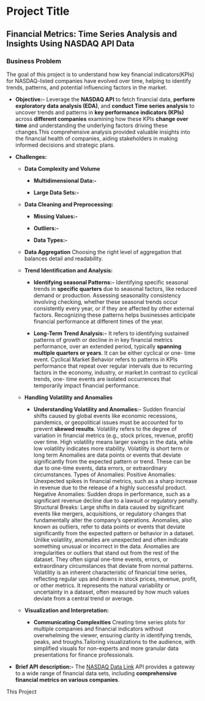 # Project Title
##  Financial Metrics: Time Series Analysis and Insights Using NASDAQ API Data

###  Business Problem

The goal of this project is to understand how key financial indicators(KPIs) for NASDAQ-listed companies have evolved over time, helping to identify trends, patterns, and potential influencing factors in the market.

+ **Objective:-** Leverage the **NASDAQ API** to fetch financial data, **perform exploratory data analysis (EDA)**, and **conduct Time series analysis** to uncover trends and patterns in **key performance indicators (KPIs)** across **different companies** examining how these KPIs **change over time** and understanding the underlying factors driving these changes.This comprehensive analysis provided valuable insights into the financial health of companies, aiding stakeholders in making informed decisions and strategic plans.

+ **Challenges:**
    + **Data Complexity and Volume**
         + **Multidimensional Data:-**
           
         + **Large Data Sets:-** 
     
    + **Data Cleaning and Preprocessing:**
         + **Missing Values:-** 
     
         + **Outliers:-** 
     
         + **Data Types:-** 
    
    + **Data Aggregation** Choosing the right level of aggregation that balances detail and readability.

    + **Trend Identification and Analysis:**
         + **Identifying seasonal Patterns:-** Identifying specific seasonal trends in **specific quarters** due to seasonal factors, like reduced                                                     demand or production. Assessing seasonality consistency involving checking, whether these seasonal                                                      trends occur consistently every year, or if they are affected by other external factors. Recognizing                                                    these patterns helps businesses anticipate financial performance at different times of the year.
     
         + **Long-Term Trend Analysis:-** It refers to identifying sustained patterns of growth or decline in in key financial metrics performance,                                               over an extended period, typically **spanning multiple quarters or years**. It can be either cyclical or one-                                           time event. Cyclical Market Behavior refers to patterns in KPIs performance that repeat over regular                                                    intervals due to recurring factors in the economy, industry, or market.In contrast to cyclical trends, one-                                             time events are isolated occurrences that temporarily impact financial performance. 
         
    + **Handling Volatility and Anomalies**
        + **Understanding Volatility and Anomalies:-** Sudden financial shifts caused by global events like economic recessions, pandemics, or                                                                 geopolitical issues must be accounted for to prevent **skewed results**. Volatility refers to                                                           the degree of variation in financial metrics (e.g., stock prices, revenue, profit) over time.                                                           High volatility means larger swings in the data, while low volatility indicates more stability.
                                                       Volatility is short term or long term
                                                       Anomalies are data points or events that deviate significantly from the expected pattern or                                                             trend. These can be due to one-time events, data errors, or extraordinary circumstances.
                                                       Types of Anomalies:
                                                       Positive Anomalies: Unexpected spikes in financial metrics, such as a sharp increase in revenue                                                         due to the release of a highly successful product.
                                                       Negative Anomalies: Sudden drops in performance, such as a significant revenue decline due to a                                                         lawsuit or regulatory penalty.
                                                       Structural Breaks: Large shifts in data caused by significant events like mergers, acquisitions,                                                        or regulatory changes that fundamentally alter the company’s operations.
                                                       Anomalies, also known as outliers, refer to data points or events that deviate significantly                                                            from the expected pattern or behavior in a dataset. Unlike volatility, anomalies are unexpected                                                         and often indicate something unusual or incorrect in the data.
                                                       Anomalies are irregularities or outliers that stand out from the rest of the dataset. They often                                                        signal one-time events, errors, or extraordinary circumstances that deviate from normal patterns.
                                                       Volatility is an inherent characteristic of financial time series, reflecting regular ups and                                                           downs in stock prices, revenue, profit, or other metrics.
                                                       It represents the natural variability or uncertainty in a dataset, often measured by how much                                                           values deviate from a central trend or average.       
    
    + **Visualization and Interpretation:**
       + **Communicating Complexities** Creating time series plots for multiple companies and financial indicators without overwhelming the viewer,                                             ensuring clarity in identifying trends, peaks, and troughs.Tailoring visualizations to the audience, with                                               simplified visuals for non-experts and more granular data presentations for finance professionals.
         
             

+ **Brief API description:-** The [NASDAQ Data Link](https://docs.data.nasdaq.com/docs/in-depth-usage-1) API provides a gateway to a wide range of financial data sets, including **comprehensive financial metrics on various companies**. 

This Project 